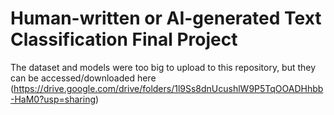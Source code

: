 # Human-written or AI-generated Text Classification Final Project

The dataset and models were too big to upload to this repository, but they can be accessed/downloaded here (https://drive.google.com/drive/folders/1l9Ss8dnUcushlW9P5TqOOADHhbb-HaM0?usp=sharing)


